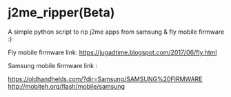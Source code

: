 # j2me_ripper(Beta)
A simple python script to rip j2me apps from samsung & fly mobile firmware :)


Fly mobile firmware link: https://jugadtime.blogspot.com/2017/06/fly.html

Samsung mobile firmware link :

https://oldhandhelds.com/?dir=Samsung/SAMSUNG%20FIRMWARE
http://mobiteh.org/flash/mobile/samsung

